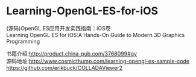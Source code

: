 Learning-OpenGL-ES-for-iOS
==========================

(源码)OpenGL ES应用开发实践指南：iOS卷   
Learning OpenGL ES for iOS:A Hands-On Guide to Modern 3D Graphics Programming    

书籍介绍:http://product.china-pub.com/3768099#qy  
源码地址:http://www.cosmicthump.com/learning-opengl-es-sample-code  
https://github.com/erikbuck/COLLADAViewer2
